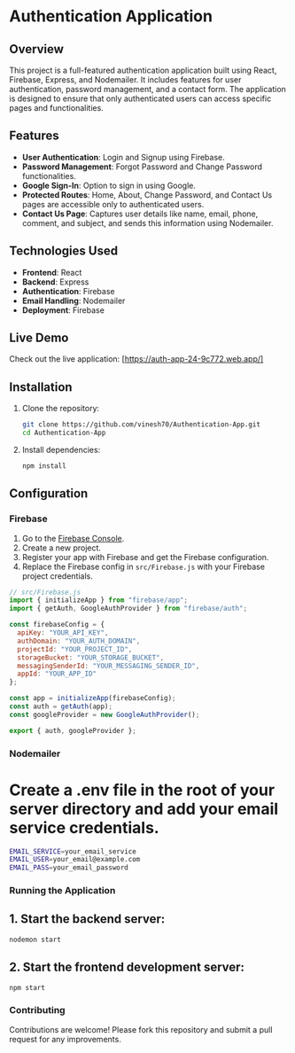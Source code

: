# Authentication Application

## Overview
This project is a full-featured authentication application built using React, Firebase, Express, and Nodemailer. It includes features for user authentication, password management, and a contact form. The application is designed to ensure that only authenticated users can access specific pages and functionalities.

## Features
- **User Authentication**: Login and Signup using Firebase.
- **Password Management**: Forgot Password and Change Password functionalities.
- **Google Sign-In**: Option to sign in using Google.
- **Protected Routes**: Home, About, Change Password, and Contact Us pages are accessible only to authenticated users.
- **Contact Us Page**: Captures user details like name, email, phone, comment, and subject, and sends this information using Nodemailer.

## Technologies Used
- **Frontend**: React
- **Backend**: Express
- **Authentication**: Firebase
- **Email Handling**: Nodemailer
- **Deployment**: Firebase

## Live Demo
Check out the live application: [https://auth-app-24-9c772.web.app/]

## Installation

1. Clone the repository:
    ```bash
    git clone https://github.com/vinesh70/Authentication-App.git
    cd Authentication-App
    ```

2. Install dependencies:
    ```bash
    npm install
    ```
    
## Configuration

### Firebase
1. Go to the [Firebase Console](https://console.firebase.google.com/).
2. Create a new project.
3. Register your app with Firebase and get the Firebase configuration.
4. Replace the Firebase config in `src/Firebase.js` with your Firebase project credentials.

```javascript
// src/Firebase.js
import { initializeApp } from "firebase/app";
import { getAuth, GoogleAuthProvider } from "firebase/auth";

const firebaseConfig = {
  apiKey: "YOUR_API_KEY",
  authDomain: "YOUR_AUTH_DOMAIN",
  projectId: "YOUR_PROJECT_ID",
  storageBucket: "YOUR_STORAGE_BUCKET",
  messagingSenderId: "YOUR_MESSAGING_SENDER_ID",
  appId: "YOUR_APP_ID"
};

const app = initializeApp(firebaseConfig);
const auth = getAuth(app);
const googleProvider = new GoogleAuthProvider();

export { auth, googleProvider };
```


### Nodemailer
# Create a .env file in the root of your server directory and add your email service credentials.
```bash
EMAIL_SERVICE=your_email_service
EMAIL_USER=your_email@example.com
EMAIL_PASS=your_email_password
```

### Running the Application
## 1. Start the backend server:
```bash
nodemon start
```

## 2. Start the frontend development server:
```bash
npm start
```

### Contributing
Contributions are welcome! Please fork this repository and submit a pull request for any improvements.
